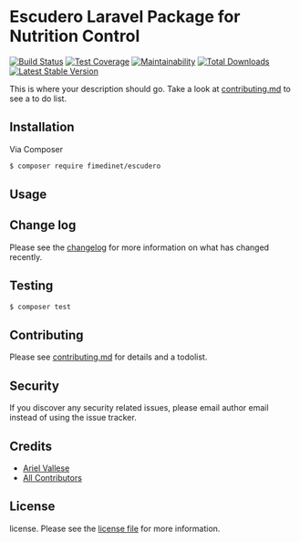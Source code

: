 # Escudero Laravel Package for Nutrition Control

[![Build Status](https://travis-ci.org/fimedinet/escudero.svg?branch=master)](https://travis-ci.org/fimedinet/escudero)
[![Test Coverage](https://api.codeclimate.com/v1/badges/569e6089cae9c0ca94c7/test_coverage)](https://codeclimate.com/github/fimedinet/escudero/test_coverage)
[![Maintainability](https://api.codeclimate.com/v1/badges/569e6089cae9c0ca94c7/maintainability)](https://codeclimate.com/github/fimedinet/escudero/maintainability)
[![Total Downloads](https://poser.pugx.org/fimedinet/escudero/downloads?format=flat)](https://packagist.org/packages/fimedinet/escudero)
[![Latest Stable Version](https://poser.pugx.org/fimedinet/escudero/v/stable?format=flat)](https://packagist.org/packages/fimedinet/escudero)

This is where your description should go. Take a look at [contributing.md](contributing.md) to see a to do list.

## Installation

Via Composer

``` bash
$ composer require fimedinet/escudero
```

## Usage

## Change log

Please see the [changelog](changelog.md) for more information on what has changed recently.

## Testing

``` bash
$ composer test
```

## Contributing

Please see [contributing.md](contributing.md) for details and a todolist.

## Security

If you discover any security related issues, please email author email instead of using the issue tracker.

## Credits

- [Ariel Vallese](https://www.fimedi.net)
- [All Contributors](https://github.com/fimedinet/escudero/graphs/contributors)

## License

license. Please see the [license file](license.md) for more information.

[ico-version]: https://img.shields.io/packagist/v/fimedinet/escudero.svg?style=flat-square
[ico-downloads]: https://img.shields.io/packagist/dt/fimedinet/escudero.svg?style=flat-square
[ico-travis]: https://img.shields.io/travis/fimedinet/escudero/master.svg?style=flat-square
[ico-styleci]: https://styleci.io/repos/12345678/shield

[link-packagist]: https://packagist.org/packages/fimedinet/escudero
[link-downloads]: https://packagist.org/packages/fimedinet/escudero
[link-travis]: https://travis-ci.org/fimedinet/escudero
[link-styleci]: https://styleci.io/repos/12345678
[link-author]: https://github.com/fimedinet
[link-contributors]: ../../contributors]